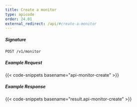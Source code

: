```yaml
---
title: Create a monitor
type: apicode
order: 24.01
external_redirect: /api/#create-a-monitor
---
```


##### Signature
`POST /v1/monitor`
##### Example Request
{{< code-snippets basename="api-monitor-create" >}}
##### Example Response
{{< code-snippets basename="result.api-monitor-create" >}}
